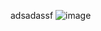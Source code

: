 adsadassf
![image](https://user-images.githubusercontent.com/70413460/173425485-84c944bd-4bcb-4820-bb4e-e23590f57eda.png)

